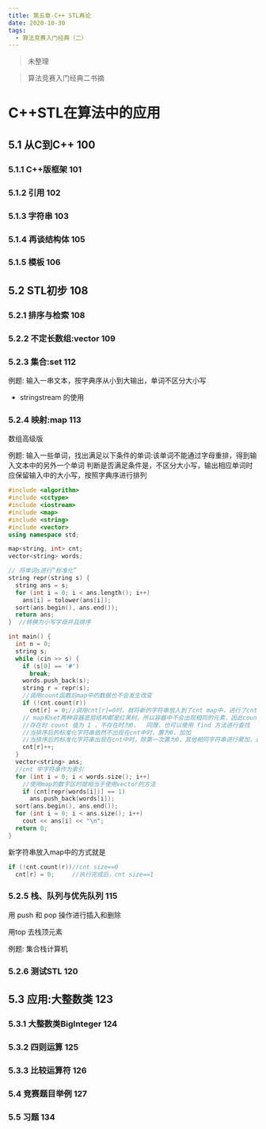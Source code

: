 ```yaml
---
title: 第五章-C++ STL再论
date: 2020-10-30
tags:
  - 算法竞赛入门经典（二）
---
```



>未整理 
<!-- more -->
> 算法竞赛入门经典二书摘
<!-- more -->
# C++STL在算法中的应用


## 5.1 从C到C++ 100
###  5.1.1 C++版框架 101
### 5.1.2 引用 102
### 5.1.3 字符串 103
### 5.1.4 再谈结构体 105
### 5.1.5 模板 106
## 5.2 STL初步 108
### 5.2.1 排序与检索 108

### 5.2.2 不定长数组:vector 109
### 5.2.3 集合:set 112

例题: 输入一串文本，按字典序从小到大输出，单词不区分大小写

- stringstream 的使用

### 5.2.4 映射:map 113

数组高级版

例题: 输入一些单词，找出满足以下条件的单词:该单词不能通过字母重排，得到输入文本中的另外一个单词
判断是否满足条件是，不区分大小写，输出相应单词时应保留输入中的大小写，按照字典序进行排列


```cpp
#include <algorithm>
#include <cctype>
#include <iostream>
#include <map>
#include <string>
#include <vector>
using namespace std;

map<string, int> cnt;
vector<string> words;

// 将单词s进行“标准化”
string repr(string s) {
  string ans = s;
  for (int i = 0; i < ans.length(); i++)
    ans[i] = tolower(ans[i]);
  sort(ans.begin(), ans.end());
  return ans;
}  //转换为小写字母并且排序

int main() {
  int n = 0;
  string s;
  while (cin >> s) {
    if (s[0] == '#')
      break;
    words.push_back(s);
    string r = repr(s);
    //调用count函数后map中的数据也不会发生改变
    if (!cnt.count(r))
      cnt[r] = 0;//调用cnt[r]=0时，就将新的字符串放入到了cnt map中，进行了cnt相关初始化
    // map和set两种容器底层结构都是红黑树，所以容器中不会出现相同的元素，因此count的结果只能为0或者1
    //存在时 count 值为 1 ，不存在时为0，  同理，也可以使用 find 方法进行查找
    //当排序后的标准化字符串依然不出现在cnt中时，置为0，加加
    //当排序后的标准化字符串出现在cnt中时，除第一次置为0，其他相同字符串进行累加，还可以统计数量
    cnt[r]++;
  }
  vector<string> ans;
  //cnt 中字符串作为索引
  for (int i = 0; i < words.size(); i++)
    //使用map的数字区时就相当于使用vector的方法
    if (cnt[repr(words[i])] == 1)
      ans.push_back(words[i]);
  sort(ans.begin(), ans.end());
  for (int i = 0; i < ans.size(); i++)
    cout << ans[i] << "\n";
  return 0;
}
```
新字符串放入map中的方式就是
```cpp
if (!cnt.count(r))//cnt size==0
  cnt[r] = 0;     //执行完成后，cnt size==1
```

### 5.2.5 栈、队列与优先队列 115

用 push 和 pop 操作进行插入和删除

用top 去栈顶元素

例题:
集合栈计算机


### 5.2.6 测试STL 120
## 5.3 应用:大整数类 123
### 5.3.1 大整数类BigInteger 124
### 5.3.2 四则运算 125
### 5.3.3 比较运算符 126
### 5.4 竞赛题目举例 127
### 5.5 习题 134